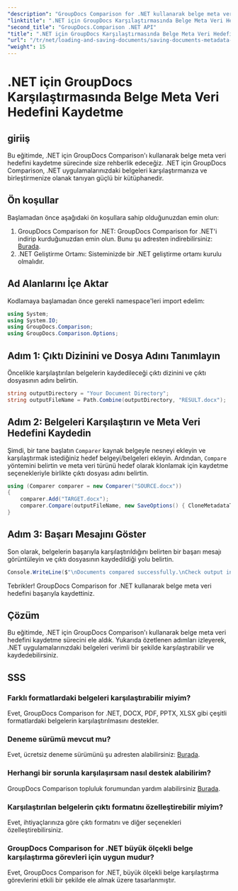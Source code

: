 ```yaml
---
"description": "GroupDocs Comparison for .NET kullanarak belge meta veri hedefini nasıl kaydedeceğinizi öğrenin. .NET uygulamalarınızda etkili belge karşılaştırması için kolay adımlar."
"linktitle": ".NET için GroupDocs Karşılaştırmasında Belge Meta Veri Hedefini Kaydetme"
"second_title": "GroupDocs.Comparison .NET API"
"title": ".NET için GroupDocs Karşılaştırmasında Belge Meta Veri Hedefini Kaydetme"
"url": "/tr/net/loading-and-saving-documents/saving-documents-metadata-target/"
"weight": 15
---
```


# .NET için GroupDocs Karşılaştırmasında Belge Meta Veri Hedefini Kaydetme

## giriiş
Bu eğitimde, .NET için GroupDocs Comparison'ı kullanarak belge meta veri hedefini kaydetme sürecinde size rehberlik edeceğiz. .NET için GroupDocs Comparison, .NET uygulamalarınızdaki belgeleri karşılaştırmanıza ve birleştirmenize olanak tanıyan güçlü bir kütüphanedir.
## Ön koşullar
Başlamadan önce aşağıdaki ön koşullara sahip olduğunuzdan emin olun:
1. GroupDocs Comparison for .NET: GroupDocs Comparison for .NET'i indirip kurduğunuzdan emin olun. Bunu şu adresten indirebilirsiniz: [Burada](https://releases.groupdocs.com/comparison/net/).
2. .NET Geliştirme Ortamı: Sisteminizde bir .NET geliştirme ortamı kurulu olmalıdır.

## Ad Alanlarını İçe Aktar
Kodlamaya başlamadan önce gerekli namespace'leri import edelim:
```csharp
using System;
using System.IO;
using GroupDocs.Comparison;
using GroupDocs.Comparison.Options;
```
## Adım 1: Çıktı Dizinini ve Dosya Adını Tanımlayın
Öncelikle karşılaştırılan belgelerin kaydedileceği çıktı dizinini ve çıktı dosyasının adını belirtin.
```csharp
string outputDirectory = "Your Document Directory";
string outputFileName = Path.Combine(outputDirectory, "RESULT.docx");
```
## Adım 2: Belgeleri Karşılaştırın ve Meta Veri Hedefini Kaydedin
Şimdi, bir tane başlatın `Comparer` kaynak belgeyle nesneyi ekleyin ve karşılaştırmak istediğiniz hedef belgeyi/belgeleri ekleyin. Ardından, `Compare` yöntemini belirtin ve meta veri türünü hedef olarak klonlamak için kaydetme seçenekleriyle birlikte çıktı dosyası adını belirtin.
```csharp
using (Comparer comparer = new Comparer("SOURCE.docx"))
{
    comparer.Add("TARGET.docx");
    comparer.Compare(outputFileName, new SaveOptions() { CloneMetadataType = MetadataType.Target });
}
```
## Adım 3: Başarı Mesajını Göster
Son olarak, belgelerin başarıyla karşılaştırıldığını belirten bir başarı mesajı görüntüleyin ve çıktı dosyasının kaydedildiği yolu belirtin.
```csharp
Console.WriteLine($"\nDocuments compared successfully.\nCheck output in {outputDirectory}.");
```
Tebrikler! GroupDocs Comparison for .NET kullanarak belge meta veri hedefini başarıyla kaydettiniz.

## Çözüm
Bu eğitimde, .NET için GroupDocs Comparison'ı kullanarak belge meta veri hedefini kaydetme sürecini ele aldık. Yukarıda özetlenen adımları izleyerek, .NET uygulamalarınızdaki belgeleri verimli bir şekilde karşılaştırabilir ve kaydedebilirsiniz.
## SSS
### Farklı formatlardaki belgeleri karşılaştırabilir miyim?
Evet, GroupDocs Comparison for .NET, DOCX, PDF, PPTX, XLSX gibi çeşitli formatlardaki belgelerin karşılaştırılmasını destekler.
### Deneme sürümü mevcut mu?
Evet, ücretsiz deneme sürümünü şu adresten alabilirsiniz: [Burada](https://releases.groupdocs.com/).
### Herhangi bir sorunla karşılaşırsam nasıl destek alabilirim?
GroupDocs Comparison topluluk forumundan yardım alabilirsiniz [Burada](https://forum.groupdocs.com/c/comparison/12).
### Karşılaştırılan belgelerin çıktı formatını özelleştirebilir miyim?
Evet, ihtiyaçlarınıza göre çıktı formatını ve diğer seçenekleri özelleştirebilirsiniz.
### GroupDocs Comparison for .NET büyük ölçekli belge karşılaştırma görevleri için uygun mudur?
Evet, GroupDocs Comparison for .NET, büyük ölçekli belge karşılaştırma görevlerini etkili bir şekilde ele almak üzere tasarlanmıştır.